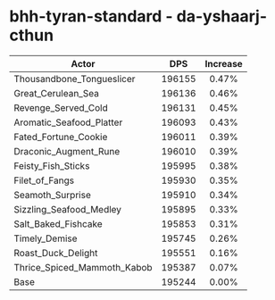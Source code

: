 # bhh-tyran-standard - da-yshaarj-cthun
| Actor | DPS | Increase |
|---|:---:|:---:|
|Thousandbone_Tongueslicer|196155|0.47%|
|Great_Cerulean_Sea|196136|0.46%|
|Revenge_Served_Cold|196131|0.45%|
|Aromatic_Seafood_Platter|196093|0.43%|
|Fated_Fortune_Cookie|196011|0.39%|
|Draconic_Augment_Rune|196010|0.39%|
|Feisty_Fish_Sticks|195995|0.38%|
|Filet_of_Fangs|195930|0.35%|
|Seamoth_Surprise|195910|0.34%|
|Sizzling_Seafood_Medley|195895|0.33%|
|Salt_Baked_Fishcake|195853|0.31%|
|Timely_Demise|195745|0.26%|
|Roast_Duck_Delight|195551|0.16%|
|Thrice_Spiced_Mammoth_Kabob|195387|0.07%|
|Base|195244|0.00%|
